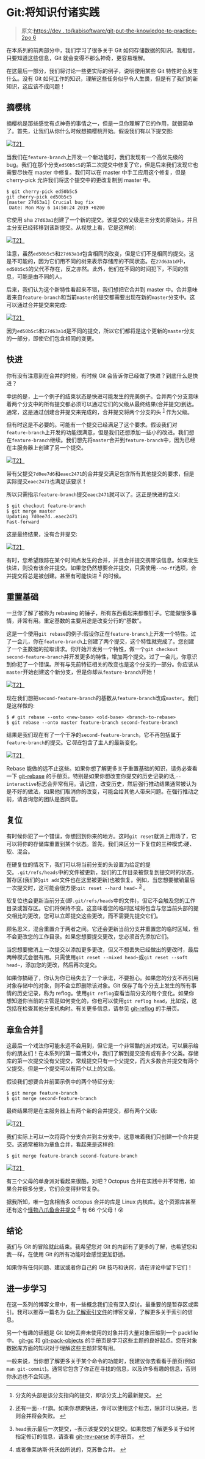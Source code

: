 # Git:将知识付诸实践

> 原文:[https://dev . to/kabisoftware/git-put-the-knowledge-to-practice-2po 6](https://dev.to/kabisasoftware/git-putting-the-knowledge-into-practice-2po6)

在本系列的前两部分中，我们学习了很多关于 Git 如何存储数据的知识。我相信，只要知道这些信息，Git 就会变得不那么神奇，更容易理解。

在这最后一部分，我们将讨论一些更实际的例子，说明使用某些 Git 特性时会发生什么。没有 Git 如何工作的知识，理解这些任务似乎令人生畏，但是有了我们的新知识，这应该不成问题！

## [](#cherrypicking)摘樱桃

摘樱桃是那些感觉有点神奇的事情之一，但是一旦你理解了它的作用，就很简单了。首先，让我们从你什么时候想摘樱桃开始。假设我们有以下提交图:

[![](../Images/6a2256dfd308756186037adcbd1607b6.png)T2】](https://res.cloudinary.com/practicaldev/image/fetch/s--630_lbYA--/c_limit%2Cf_auto%2Cfl_progressive%2Cq_auto%2Cw_880/https://i.imgur.com/jjzGi15.png)

当我们在`feature-branch`上开发一个新功能时，我们发现有一个高优先级的 bug。我们在那个分支`ed50b5c5`的第二次提交中修复了它，但是后来我们发现它也需要尽快在 master 中修复。我们可以在 master 中手工应用这个修复，但是 cherry-pick 允许我们将这个提交中的更改复制到 master 中。

```
$ git cherry-pick ed50b5c5
git cherry-pick ed50b5c5
[master 27d63a1] Crucial bug fix
 Date: Mon May 6 14:50:24 2019 +0200 
```

它使用 sha `27d63a1`创建了一个新的提交。该提交的父级是主分支的原始头，并且主分支已经转移到该新提交。从视觉上看，它是这样的:

[![](../Images/0153a1197f141e64ab7f9128710a9c73.png)T2】](https://res.cloudinary.com/practicaldev/image/fetch/s--8CjHyQq7--/c_limit%2Cf_auto%2Cfl_progressive%2Cq_auto%2Cw_880/https://i.imgur.com/VibI8FA.png)

注意，虽然`ed50b5c5`和`27d63a1d`包含相同的改变，但是它们不是相同的提交。这是不可能的，因为它们用不同的树来表示存储库的不同状态。在`27d63a1d`中，`ed50b5c5`的父代不存在，反之亦然。此外，他们在不同的时间犯下，不同的信息，可能是由不同的人。

后来，我们认为这个新特性看起来不错，我们想把它合并到 master 中。合并意味着来自`feature-branch`和当前`master`的提交都需要出现在新的`master`分支中。这可以通过合并提交来完成:

[![](../Images/8c1d99afed1ca053bd7f0211bdc797ae.png)T2】](https://res.cloudinary.com/practicaldev/image/fetch/s--O8E7pvZw--/c_limit%2Cf_auto%2Cfl_progressive%2Cq_auto%2Cw_880/https://i.imgur.com/quw8T34.png)

因为`ed50b5c5`和`27d63a1d`是不同的提交，所以它们都将是这个更新的`master`分支的一部分，即使它们包含相同的变更。

## [](#fast-forwards)快进

你有没有注意到在合并的时候，有时候 Git 会告诉你已经做了快进？到底什么是快进？

幸运的是，上一个例子的结束状态是快进可能发生的完美例子。合并两个分支意味着两个分支中的所有提交都必须可以通过它们的父级从最终结果(合并提交)到达。通常，这是通过创建合并提交来完成的，合并提交将两个分支的头 <sup id="fnref1">[1](#fn1)</sup> 作为父级。

但有时这是不必要的。可能有一个提交已经满足了这个要求。假设我们对`feature-branch`上开发的功能很满意，但是我们还想添加一些小的改进。我们想在`feature-branch`继续。我们想先将`master`合并到`feature-branch`中，因为已经在主服务器上创建了另一个提交。

[![](../Images/c4068d1b58a522adcecc9bf0decf91ea.png)T2】](https://res.cloudinary.com/practicaldev/image/fetch/s--dZjSFkxP--/c_limit%2Cf_auto%2Cfl_progressive%2Cq_auto%2Cw_880/https://i.imgur.com/UrH62CN.png)

带有父提交`7d0ee7d6`和`eaec2471`的合并提交满足包含所有其他提交的要求，但是实际提交`eaec2471`也满足该要求！

所以只需指示`feature-branch`提交`eaec2471`就可以了。这正是快进的含义:

```
$ git checkout feature-branch
$ git merge master
Updating 7d0ee7d..eaec2471
Fast-forward 
```

这是最终结果，没有合并提交:

[![](../Images/4b72466e18400cbab31f69a69bb38cf1.png)T2】](https://res.cloudinary.com/practicaldev/image/fetch/s--m2BktBYO--/c_limit%2Cf_auto%2Cfl_progressive%2Cq_auto%2Cw_880/https://i.imgur.com/wfGOZ75.png)

有时，您希望跟踪在某个时间点发生的合并，并且合并提交携带该信息。如果发生快进，则没有该合并提交。如果您仍然想要合并提交，只需使用`--no-ff`选项，合并提交将总是被创建。甚至有可能快进 <sup id="fnref2">[2](#fn2)</sup> 的时候。

## [](#rebasing)重置基础

一旦你了解了被称为 rebasing 的锤子，所有东西看起来都像钉子。它能做很多事情，非常有用。重定基数的主要用途是改变分行的“基数”。

这是一个使用`git rebase`的例子:假设你正在`feature-branch`上开发一个特性。过了一会儿，你在`feature-branch`上创建了两个提交，这个特性就完成了。您创建了一个主数据的拉取请求。你开始开发另一个特性，做一个`git checkout second-feature-branch`并开发更多的特性，增加两个提交。过了一会儿，你意识到你犯了一个错误。所有与先前特征相关的改变也是这个分支的一部分。你应该从`master`开始创建这个新分支，但是你却从`feature-branch`开始！

[![](../Images/0b3f117d361c0724e900a7bcf554ba5c.png)T2】](https://res.cloudinary.com/practicaldev/image/fetch/s--P8arKOXx--/c_limit%2Cf_auto%2Cfl_progressive%2Cq_auto%2Cw_880/https://i.imgur.com/TuKsVur.png)

现在我们想把`second-feature-branch`的基数从`feature-branch`改成`master`。我们是这样做的:

```
$ # git rebase --onto <new-base> <old-base> <branch-to-rebase>
$ git rebase --onto master feature-branch second-feature-branch 
```

结果是我们现在有了一个干净的`second-feature-branch`，它不再包括属于`feature-branch`的提交。它*现在*包含了主人的最新变化。

[![](../Images/a45bf4c848c10c09b83b4b9ff8f91f79.png)T2】](https://res.cloudinary.com/practicaldev/image/fetch/s--axo1o6Jy--/c_limit%2Cf_auto%2Cfl_progressive%2Cq_auto%2Cw_880/https://i.imgur.com/KeZf1f3.png)

Rebase 能做的远不止这些。如果你想了解更多关于重置基础的知识，请务必查看一下 [git-rebase](https://git-scm.com/docs/git-rebase) 的手册页。特别是如果你想改变你提交的历史记录的话,`--interactive`标志会非常有用。请记住，改变历史，然后强行推动结果通常被认为是不好的做法，如果他们取消你的改变，可能会给其他人带来问题。在强行推动之前，请咨询您的团队是否同意。

## [](#resetting)复位

有时候你犯了一个错误，你想回到你来的地方。这时`git reset`就派上用场了，它可以将你的存储库重置到某个状态。首先，我们来区分一下复位的三种模式:硬、软、混合。

在硬复位的情况下，我们可以将当前分支的头设置为给定的提交。`.git/refs/heads`中的文件被更新，我们的工作目录被恢复到提交时的状态，暂存区(我们的`git add`文件也在这里被更新)也被恢复。例如，当您想要撤销最后一次提交时，这可能会很方便:`git reset --hard head~` <sup id="fnref3">[3](#fn3)</sup> 。

软复位也会更新当前分支(即`.git/refs/heads`中的文件)，但它不会触及您的工作目录或暂存区。它们将保持不变。这意味着您的临时区域将包含与您当前头部的提交相比的更改，您可以立即提交这些更改，而不需要先提交它们。

顾名思义，混合重置介于两者之间。它还会更新当前分支并重置您的临时区域，但不会更改您的工作目录。如果您想要提交更改，您必须首先添加它们。

当您想要撤消上一次提交以添加更多更改，但又不想丢失已经做出的更改时，最后两种模式会很有用。只需使用`git reset --mixed head~`或`git reset --soft head~`，添加您的更改，然后再次提交。

如果你搞砸了，你认为你已经失去了一个承诺，不要担心。如果您的分支不再引用对象存储中的对象，则不会立即删除该对象。Git 保存了每个分支上发生的所有事情的历史记录，称为 reflog。使用`git reflog`查看当前分支的每个变化。如果你想知道你当前的主管是如何变化的，你也可以使用`git reflog head`，比如说，这包括在检查其他分支机构时。有关更多信息，请参见 [git-reflog](https://git-scm.com/docs/git-reflog) 的手册页。

## [](#octopus-merges)章鱼合并🐙

这最后一个戏法你可能永远不会用到，但它是一个非常酷的派对戏法，可以展示给你的朋友们！在本系列的第一篇博文中，我们了解到提交没有或有多个父类。存储库的第一次提交没有父提交，常规提交只有一个父提交，而大多数合并提交有两个父提交。但是一个提交可以有两个以上的父级。

假设我们想要合并前面示例中的两个特征分支:

```
$ git merge feature-branch
$ git merge second-feature-branch 
```

最终结果将是在主服务器上有两个新的合并提交，都有两个父级:

[![](../Images/6b71085229d9797c41c57d4c8b00a430.png)T2】](https://res.cloudinary.com/practicaldev/image/fetch/s--9E4BTuYa--/c_limit%2Cf_auto%2Cfl_progressive%2Cq_auto%2Cw_880/https://i.imgur.com/jDcRJjN.png)

我们实际上可以一次将两个分支合并到主分支中，这意味着我们只创建一个合并提交。这通常被称为章鱼合并，看起来是这样的:

```
$ git merge feature-branch second-feature-branch 
```

[![](../Images/0fd48092fd5bc2ddf99aba940afa5bde.png)T2】](https://res.cloudinary.com/practicaldev/image/fetch/s--7X-T5ii5--/c_limit%2Cf_auto%2Cfl_progressive%2Cq_auto%2Cw_880/https://i.imgur.com/sv2N7zH.png)

有三个父母的单身派对看起来很酷，对吧？Octopus 合并在实践中并不常用，如果合并很多分支，它们会变得非常复杂。

据我所知，唯一包含相当多 octopus 合并的库是 Linux 内核库。这个资源库甚至还有这个[怪物八爪鱼合并提交](https://github.com/torvalds/linux/commit/2cde51f) <sup id="fnref4">[4](#fn4)</sup> 有 66 个父母！😵

## [](#conclusion)结论

我们与 Git 的冒险就此结束。我希望您对 Git 的内部有了更多的了解，也希望您和我一样，在使用 Git 的所有功能时会感觉更加舒适。

如果你有任何问题、建议或者你自己的 Git 技巧和诀窍，请在评论中留下它们！

## [](#further-learning)进一步学习

在这一系列的博客文章中，有一些概念我们没有深入探讨。最重要的是暂存区或索引。我可以推荐一篇名为 [Git:了解索引文件](https://mincong-h.github.io/2018/04/28/git-index/)的博客文章，了解更多关于索引的信息。

另一个有趣的话题是 Git 如何丢弃未使用的对象并将大量对象压缩到一个 packfile 中。 [git-gc](https://git-scm.com/docs/git-gc) 和 [git-pack-objects](https://git-scm.com/docs/git-pack-objects) 的手册页是学习这些主题的良好起点。您在对象数据库方面的知识对于理解这些主题非常有用。

一般来说，当你想了解更多关于某个命令的功能时，我建议你去看看手册页(例如`man git-commit`)。通常它包含了你正在寻找的信息，以及许多有趣的信息，否则你永远也不会知道。

* * *

1.  分支的头部是该分支指向的提交，即该分支上的最新提交。 [↩](#fnref1)

2.  还有一面`--ff`旗。如果你*想要*快进，你可以使用这个标志，除非可以快进，否则合并将会失败。 [↩](#fnref2)

3.  `head`表示最后一次提交，`~`表示该提交的父提交。如果您想了解更多关于如何指定修订的信息，请查看 [git-rev-parse](https://git-scm.com/docs/git-pack-objects) 的手册页。 [↩](#fnref3)

4.  或者像莱纳斯·托沃兹所说的，克苏鲁合并。 [↩](#fnref4)
